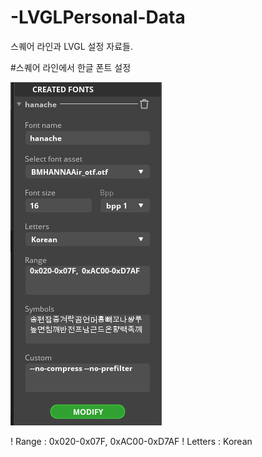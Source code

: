 # -LVGLPersonal-Data
스퀘어 라인과 LVGL 설정 자료들. 




#스퀘어 라인에서 한글 폰트 설정 

![KOREAN](FontSET.png)

! Range : 0x020-0x07F,  0xAC00-0xD7AF
! Letters : Korean
 
